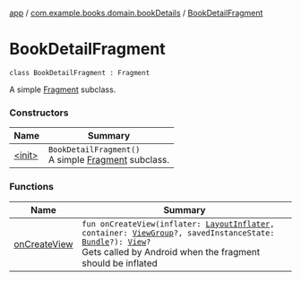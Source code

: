 [app](../../index.md) / [com.example.books.domain.bookDetails](../index.md) / [BookDetailFragment](./index.md)

# BookDetailFragment

`class BookDetailFragment : Fragment`

A simple [Fragment](#) subclass.

### Constructors

| Name | Summary |
|---|---|
| [&lt;init&gt;](-init-.md) | `BookDetailFragment()`<br>A simple [Fragment](#) subclass. |

### Functions

| Name | Summary |
|---|---|
| [onCreateView](on-create-view.md) | `fun onCreateView(inflater: `[`LayoutInflater`](https://developer.android.com/reference/android/view/LayoutInflater.html)`, container: `[`ViewGroup`](https://developer.android.com/reference/android/view/ViewGroup.html)`?, savedInstanceState: `[`Bundle`](https://developer.android.com/reference/android/os/Bundle.html)`?): `[`View`](https://developer.android.com/reference/android/view/View.html)`?`<br>Gets called by Android when the fragment should be inflated |
